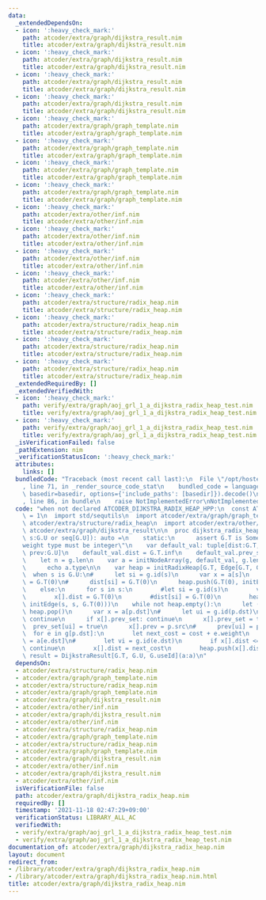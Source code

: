 ```yaml
---
data:
  _extendedDependsOn:
  - icon: ':heavy_check_mark:'
    path: atcoder/extra/graph/dijkstra_result.nim
    title: atcoder/extra/graph/dijkstra_result.nim
  - icon: ':heavy_check_mark:'
    path: atcoder/extra/graph/dijkstra_result.nim
    title: atcoder/extra/graph/dijkstra_result.nim
  - icon: ':heavy_check_mark:'
    path: atcoder/extra/graph/dijkstra_result.nim
    title: atcoder/extra/graph/dijkstra_result.nim
  - icon: ':heavy_check_mark:'
    path: atcoder/extra/graph/dijkstra_result.nim
    title: atcoder/extra/graph/dijkstra_result.nim
  - icon: ':heavy_check_mark:'
    path: atcoder/extra/graph/graph_template.nim
    title: atcoder/extra/graph/graph_template.nim
  - icon: ':heavy_check_mark:'
    path: atcoder/extra/graph/graph_template.nim
    title: atcoder/extra/graph/graph_template.nim
  - icon: ':heavy_check_mark:'
    path: atcoder/extra/graph/graph_template.nim
    title: atcoder/extra/graph/graph_template.nim
  - icon: ':heavy_check_mark:'
    path: atcoder/extra/graph/graph_template.nim
    title: atcoder/extra/graph/graph_template.nim
  - icon: ':heavy_check_mark:'
    path: atcoder/extra/other/inf.nim
    title: atcoder/extra/other/inf.nim
  - icon: ':heavy_check_mark:'
    path: atcoder/extra/other/inf.nim
    title: atcoder/extra/other/inf.nim
  - icon: ':heavy_check_mark:'
    path: atcoder/extra/other/inf.nim
    title: atcoder/extra/other/inf.nim
  - icon: ':heavy_check_mark:'
    path: atcoder/extra/other/inf.nim
    title: atcoder/extra/other/inf.nim
  - icon: ':heavy_check_mark:'
    path: atcoder/extra/structure/radix_heap.nim
    title: atcoder/extra/structure/radix_heap.nim
  - icon: ':heavy_check_mark:'
    path: atcoder/extra/structure/radix_heap.nim
    title: atcoder/extra/structure/radix_heap.nim
  - icon: ':heavy_check_mark:'
    path: atcoder/extra/structure/radix_heap.nim
    title: atcoder/extra/structure/radix_heap.nim
  - icon: ':heavy_check_mark:'
    path: atcoder/extra/structure/radix_heap.nim
    title: atcoder/extra/structure/radix_heap.nim
  _extendedRequiredBy: []
  _extendedVerifiedWith:
  - icon: ':heavy_check_mark:'
    path: verify/extra/graph/aoj_grl_1_a_dijkstra_radix_heap_test.nim
    title: verify/extra/graph/aoj_grl_1_a_dijkstra_radix_heap_test.nim
  - icon: ':heavy_check_mark:'
    path: verify/extra/graph/aoj_grl_1_a_dijkstra_radix_heap_test.nim
    title: verify/extra/graph/aoj_grl_1_a_dijkstra_radix_heap_test.nim
  _isVerificationFailed: false
  _pathExtension: nim
  _verificationStatusIcon: ':heavy_check_mark:'
  attributes:
    links: []
  bundledCode: "Traceback (most recent call last):\n  File \"/opt/hostedtoolcache/Python/3.10.1/x64/lib/python3.10/site-packages/onlinejudge_verify/documentation/build.py\"\
    , line 71, in _render_source_code_stat\n    bundled_code = language.bundle(stat.path,\
    \ basedir=basedir, options={'include_paths': [basedir]}).decode()\n  File \"/opt/hostedtoolcache/Python/3.10.1/x64/lib/python3.10/site-packages/onlinejudge_verify/languages/nim.py\"\
    , line 86, in bundle\n    raise NotImplementedError\nNotImplementedError\n"
  code: "when not declared ATCODER_DIJKSTRA_RADIX_HEAP_HPP:\n  const ATCODER_DIJKSTRA_RADIX_HEAP_HPP*\
    \ = 1\n  import std/sequtils\n  import atcoder/extra/graph/graph_template\n  import\
    \ atcoder/extra/structure/radix_heap\n  import atcoder/extra/other/inf\n\n  include\
    \ atcoder/extra/graph/dijkstra_result\n\n  proc dijkstra_radix_heap*[G:Graph](g:G,\
    \ s:G.U or seq[G.U]): auto =\n    static:\n      assert G.T is SomeInteger, \"\
    weight type must be integer\"\n    var default_val: tuple[dist:G.T, prev_set:bool,\
    \ prev:G.U]\n    default_val.dist = G.T.inf\n    default_val.prev_set = false\n\
    \    let n = g.len\n    var a = initNodeArray(g, default_val, g.len)\n    static:\n\
    \      echo a.type\n\n    var heap = initRadixHeap[G.T, Edge[G.T, G.U]]()\n  \
    \  when s is G.U:\n#      let si = g.id(s)\n      var x = a[s]\n      x[].dist\
    \ = G.T(0)\n#      dist[si] = G.T(0)\n      heap.push(G.T(0), initEdge(s, s, G.T(0)))\n\
    \    else:\n      for s in s:\n        #let si = g.id(s)\n        var x = a[s]\n\
    \        x[].dist = G.T(0)\n        #dist[si] = G.T(0)\n        heap.push(G.T(0),\
    \ initEdge(s, s, G.T(0)))\n    while not heap.empty():\n      let (cost, p) =\
    \ heap.pop()\n      var x = a[p.dst]\n#      let ui = g.id(p.dst)\n#      if prev_set[ui]:\
    \ continue\n      if x[].prev_set: continue\n      x[].prev_set = true\n#    \
    \  prev_set[ui] = true\n      x[].prev = p.src\n#      prev[ui] = p.src\n    \
    \  for e in g[p.dst]:\n        let next_cost = cost + e.weight\n        var x\
    \ = a[e.dst]\n#        let vi = g.id(e.dst)\n        if x[].dist <= next_cost:\
    \ continue\n        x[].dist = next_cost\n        heap.push(x[].dist, e)\n   \
    \ result = DijkstraResult[G.T, G.U, G.useId](a:a)\n"
  dependsOn:
  - atcoder/extra/structure/radix_heap.nim
  - atcoder/extra/graph/graph_template.nim
  - atcoder/extra/structure/radix_heap.nim
  - atcoder/extra/graph/graph_template.nim
  - atcoder/extra/graph/dijkstra_result.nim
  - atcoder/extra/other/inf.nim
  - atcoder/extra/graph/dijkstra_result.nim
  - atcoder/extra/other/inf.nim
  - atcoder/extra/structure/radix_heap.nim
  - atcoder/extra/graph/graph_template.nim
  - atcoder/extra/structure/radix_heap.nim
  - atcoder/extra/graph/graph_template.nim
  - atcoder/extra/graph/dijkstra_result.nim
  - atcoder/extra/other/inf.nim
  - atcoder/extra/graph/dijkstra_result.nim
  - atcoder/extra/other/inf.nim
  isVerificationFile: false
  path: atcoder/extra/graph/dijkstra_radix_heap.nim
  requiredBy: []
  timestamp: '2021-11-18 02:47:29+09:00'
  verificationStatus: LIBRARY_ALL_AC
  verifiedWith:
  - verify/extra/graph/aoj_grl_1_a_dijkstra_radix_heap_test.nim
  - verify/extra/graph/aoj_grl_1_a_dijkstra_radix_heap_test.nim
documentation_of: atcoder/extra/graph/dijkstra_radix_heap.nim
layout: document
redirect_from:
- /library/atcoder/extra/graph/dijkstra_radix_heap.nim
- /library/atcoder/extra/graph/dijkstra_radix_heap.nim.html
title: atcoder/extra/graph/dijkstra_radix_heap.nim
---
```

